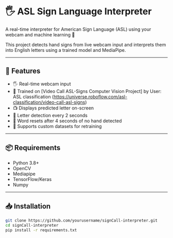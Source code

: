# 🖐️ ASL Sign Language Interpreter

A real-time interpreter for American Sign Language (ASL) using your webcam and machine learning 🧠

This project detects hand signs from live webcam input and interprets them into English letters using a trained model and MediaPipe.

---

## 🔧 Features

- 🖐️ Real-time webcam input
- 🧠 Trained on [Video Call ASL-Signs Computer Vision Project] by User: ASL classification (https://universe.roboflow.com/asl-classification/video-call-asl-signs)
- 📺 Displays predicted letter on-screen
- 🧮 Letter detection every 2 seconds
- 🧹 Word resets after 4 seconds of no hand detected
- 📁 Supports custom datasets for retraining

---

## 📦 Requirements

- Python 3.8+
- OpenCV
- Mediapipe
- TensorFlow/Keras
- Numpy

---

## 📥 Installation

```bash
git clone https://github.com/yourusername/signCall-interpreter.git 
cd signCall-interpreter
pip install -r requirements.txt
